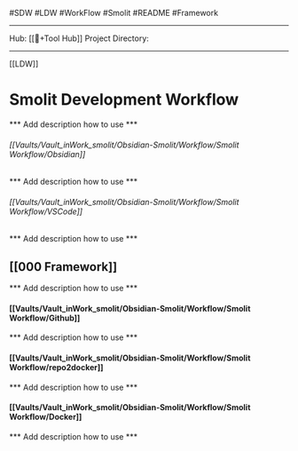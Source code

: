 #SDW #LDW #WorkFlow  #Smolit #README #Framework 
________________________________________________________________________
Hub: [[🎯+Tool Hub]]
Project Directory:
________________________________________________________________________
[[LDW]]
# Smolit Development Workflow 
*** Add description how to use ***

###### [[Vaults/Vault_inWork_smolit/Obsidian-Smolit/Workflow/Smolit Workflow/Obsidian]]
*** Add description how to use ***

###### [[Vaults/Vault_inWork_smolit/Obsidian-Smolit/Workflow/Smolit Workflow/VSCode]]
*** Add description how to use ***

## [[000 Framework]]
*** Add description how to use ***

#### [[Vaults/Vault_inWork_smolit/Obsidian-Smolit/Workflow/Smolit Workflow/Github]]
*** Add description how to use ***
#### [[Vaults/Vault_inWork_smolit/Obsidian-Smolit/Workflow/Smolit Workflow/repo2docker]]
*** Add description how to use ***

#### [[Vaults/Vault_inWork_smolit/Obsidian-Smolit/Workflow/Smolit Workflow/Docker]]
*** Add description how to use ***



